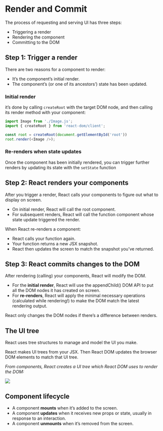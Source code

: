 # Render and Commit

The process of requesting and serving UI has three steps:

- Triggering a render
- Rendering the component
- Committing to the DOM

## Step 1: Trigger a render

There are two reasons for a component to render:

- It’s the component’s initial render.
- The component’s (or one of its ancestors’) state has been updated.

### Initial render

it’s done by calling `createRoot` with the target DOM node, and then calling its render method with your component:

```js
import Image from './Image.js';
import { createRoot } from 'react-dom/client';

const root = createRoot(document.getElementById('root'))
root.render(<Image />);
```

### Re-renders when state updates

Once the component has been initially rendered, you can trigger further renders by updating its state with the `setState` function


## Step 2: React renders your components

After you trigger a render, React calls your components to figure out what to display on screen.

- On initial render, React will call the root component.
- For subsequent renders, React will call the function component whose state update triggered the render.

When React re-renders a component:

- React calls your function again.
- Your function returns a new JSX snapshot.
- React then updates the screen to match the snapshot you’ve returned.


## Step 3: React commits changes to the DOM 

After rendering (calling) your components, React will modify the DOM.

- For the **initial render**, React will use the appendChild() DOM API to put all the DOM nodes it has created on screen.
- For **re-renders**, React will apply the minimal necessary operations (calculated while rendering!) to make the DOM match the latest rendering output.

React only changes the DOM nodes if there’s a difference between renders.


## The UI tree

React uses tree structures to manage and model the UI you make. 

React makes UI trees from your JSX. Then React DOM updates the browser DOM elements to match that UI tree. 

*From components, React creates a UI tree which React DOM uses to render the DOM:*

![](https://react.dev/_next/image?url=%2Fimages%2Fdocs%2Fdiagrams%2Fpreserving_state_dom_tree.dark.png&w=1920&q=75)


## Component lifecycle

- A component **mounts** when it’s added to the screen.
- A component **updates** when it receives new props or state, usually in response to an interaction.
- A component **unmounts** when it’s removed from the screen.